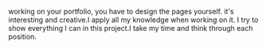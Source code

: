 working on your portfolio, you have to design the pages yourself. 
it's interesting and creative.I apply all my knowledge when working on it.
I try to show everything I can in this project.I take my time and think through each position.

